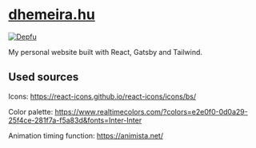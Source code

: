 # [dhemeira.hu](https://dhemeira.hu)

[![Depfu](https://badges.depfu.com/badges/c843f420dad1b6d556eb55e86603dbe1/count.svg)](https://depfu.com/github/dhemeira/dhemeira.hu?project_id=43537)

My personal website built with React, Gatsby and Tailwind.

## Used sources

Icons: https://react-icons.github.io/react-icons/icons/bs/

Color palette: https://www.realtimecolors.com/?colors=e2e0f0-0d0a29-25f4ce-281f7a-f5a83d&fonts=Inter-Inter

Animation timing function: https://animista.net/
